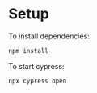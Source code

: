 # Setup

To install dependencies:

```bash
npm install
```

To start cypress:

```bash
npx cypress open
```
